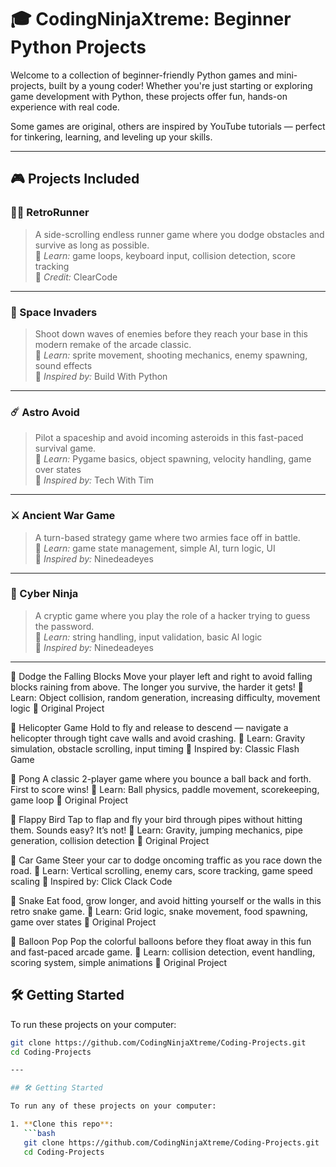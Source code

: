 # 🎓 CodingNinjaXtreme: Beginner Python Projects

Welcome to a collection of beginner-friendly Python games and mini-projects, built by a young coder! Whether you're just starting or exploring game development with Python, these projects offer fun, hands-on experience with real code.

Some games are original, others are inspired by YouTube tutorials — perfect for tinkering, learning, and leveling up your skills.

---

## 🎮 Projects Included

### 🏃‍♂️ RetroRunner
> A side-scrolling endless runner game where you dodge obstacles and survive as long as possible.  
🧠 *Learn:* game loops, keyboard input, collision detection, score tracking  
🎥 *Credit:* ClearCode

---

### 👾 Space Invaders
> Shoot down waves of enemies before they reach your base in this modern remake of the arcade classic.  
🧠 *Learn:* sprite movement, shooting mechanics, enemy spawning, sound effects  
🎥 *Inspired by:* Build With Python

---

### ☄️ Astro Avoid
> Pilot a spaceship and avoid incoming asteroids in this fast-paced survival game.  
🧠 *Learn:* Pygame basics, object spawning, velocity handling, game over states  
🎥 *Inspired by:* Tech With Tim

---

### ⚔️ Ancient War Game
> A turn-based strategy game where two armies face off in battle.  
🧠 *Learn:* game state management, simple AI, turn logic, UI  
🎥 *Inspired by:* Ninedeadeyes

---

### 🥷 Cyber Ninja
> A cryptic game where you play the role of a hacker trying to guess the password.  
🧠 *Learn:* string handling, input validation, basic AI logic  
🎥 *Inspired by:* Ninedeadeyes

---

🚧 Dodge the Falling Blocks
Move your player left and right to avoid falling blocks raining from above. The longer you survive, the harder it gets!
🧠 Learn: Object collision, random generation, increasing difficulty, movement logic
🎥 Original Project

🚁 Helicopter Game
Hold to fly and release to descend — navigate a helicopter through tight cave walls and avoid crashing.
🧠 Learn: Gravity simulation, obstacle scrolling, input timing
🎥 Inspired by: Classic Flash Game

🏓 Pong
A classic 2-player game where you bounce a ball back and forth. First to score wins!
🧠 Learn: Ball physics, paddle movement, scorekeeping, game loop
🎥 Original Project

🐤 Flappy Bird
Tap to flap and fly your bird through pipes without hitting them. Sounds easy? It’s not!
🧠 Learn: Gravity, jumping mechanics, pipe generation, collision detection
🎥 Original Project

🚗 Car Game
Steer your car to dodge oncoming traffic as you race down the road.
🧠 Learn: Vertical scrolling, enemy cars, score tracking, game speed scaling
🎥 Inspired by: Click Clack Code

🐍 Snake
Eat food, grow longer, and avoid hitting yourself or the walls in this retro snake game.
🧠 Learn: Grid logic, snake movement, food spawning, game over states
🎥 Original Project

🎈 Balloon Pop
Pop the colorful balloons before they float away in this fun and fast-paced arcade game.
🧠 Learn: collision detection, event handling, scoring system, simple animations
🎥 Original Project








## 🛠️ Getting Started

To run these projects on your computer:

```bash
git clone https://github.com/CodingNinjaXtreme/Coding-Projects.git
cd Coding-Projects

---

## 🛠️ Getting Started

To run any of these projects on your computer:

1. **Clone this repo**:
   ```bash
   git clone https://github.com/CodingNinjaXtreme/Coding-Projects.git
   cd Coding-Projects
